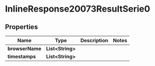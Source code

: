 # InlineResponse20073ResultSerie0

## Properties
Name | Type | Description | Notes
------------ | ------------- | ------------- | -------------
**browserName** | **List&lt;String&gt;** |  | 
**timestamps** | **List&lt;String&gt;** |  | 
